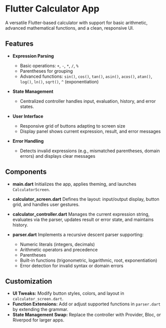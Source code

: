 # Flutter Calculator App

A versatile Flutter-based calculator with support for basic arithmetic, advanced mathematical functions, and a clean, responsive UI.

## Features

* **Expression Parsing**

  * Basic operations: `+`, `-`, `*`, `/`, `%`
  * Parentheses for grouping
  * Advanced functions: `sin()`, `cos()`, `tan()`, `asin()`, `acos()`, `atan()`, `log()`, `ln()`, `sqrt()`, `^` (exponentiation)
* **State Management**

  * Centralized controller handles input, evaluation, history, and error states.
* **User Interface**

  * Responsive grid of buttons adapting to screen size
  * Display panel shows current expression, result, and error messages
* **Error Handling**

  * Detects invalid expressions (e.g., mismatched parentheses, domain errors) and displays clear messages


## Components

* **main.dart**
  Initializes the app, applies theming, and launches `CalculatorScreen`.
* **calculator\_screen.dart**
  Defines the layout: input/output display, button grid, and handles user gestures.
* **calculator\_controller.dart**
  Manages the current expression string, evaluates via the parser, updates result or error state, and maintains history.
* **parser.dart**
  Implements a recursive descent parser supporting:

  * Numeric literals (integers, decimals)
  * Arithmetic operators and precedence
  * Parentheses
  * Built-in functions (trigonometric, logarithmic, root, exponentiation)
  * Error detection for invalid syntax or domain errors

## Customization

* **UI Tweaks:** Modify button styles, colors, and layout in `calculator_screen.dart`.
* **Function Extensions:** Add or adjust supported functions in `parser.dart` by extending the grammar.
* **State Management Swap:** Replace the controller with Provider, Bloc, or Riverpod for larger apps.
